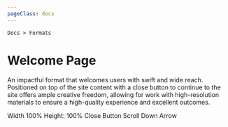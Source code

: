 ```yaml
---
pageClass: docs
---
```


<p class="text-sm text-slate-500"><code>Docs > Formats</code></p>

# Welcome Page

An impactful format that welcomes users with swift and wide reach. Positioned on top of the site content with a close button to continue to the site offers ample creative freedom, allowing for work with high-resolution materials to ensure a high-quality experience and excellent outcomes.

<span class="inline-flex items-center rounded-md bg-gray-50 px-2 py-1 text-xs font-medium text-gray-600 ring-1 ring-inset ring-gray-500/10">Width 100%</span> <span class="inline-flex items-center rounded-md bg-gray-50 px-2 py-1 text-xs font-medium text-gray-600 ring-1 ring-inset ring-gray-500/10">Height: 100%</span> <span class="inline-flex items-center rounded-md bg-green-50 px-2 py-1 text-xs font-medium text-green-700 ring-1 ring-inset ring-green-600/20">Close Button</span> <span class="inline-flex items-center rounded-md bg-pink-50 px-2 py-1 text-xs font-medium text-pink-700 ring-1 ring-inset ring-pink-700/10">Scroll Down Arrow</span>
